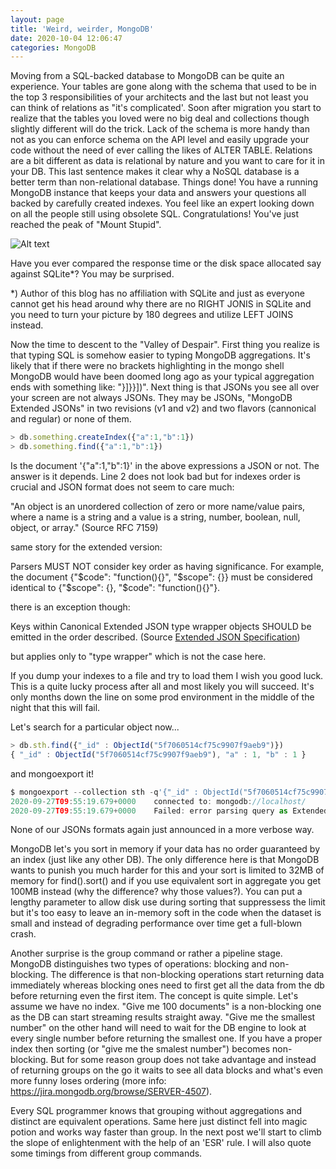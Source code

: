 ```yaml
---
layout: page
title: 'Weird, weirder, MongoDB'
date: 2020-10-04 12:06:47
categories: MongoDB
---
```

Moving from a SQL-backed database to MongoDB can be quite an experience. Your tables are gone along with the schema that used to be in the top 3 responsibilities of your architects and the last but not least you can think of relations as "it's complicated'. Soon after migration you start to realize that the tables you loved were no big deal and collections though slightly different will do the trick. Lack of the schema is more handy than not as you can enforce schema on the API level and easily upgrade your code without the need of ever calling the likes of ALTER TABLE. Relations are a bit different as data is relational by nature and you want to care for it in your DB. This last sentence makes it clear why a NoSQL database is a better term than non-relational database. 
Things done! You have a running MongoDB instance that keeps your data and answers your questions all backed by carefully created indexes. You feel like an expert looking down on all the people still using obsolete SQL. Congratulations! You've just reached the peak of "Mount Stupid".

![Alt text](https://upload.wikimedia.org/wikipedia/commons/thumb/4/46/Dunning%E2%80%93Kruger_Effect_01.svg/577px-Dunning%E2%80%93Kruger_Effect_01.svg.png)

Have you ever compared the response time or the disk space allocated say against SQLite*? You may be surprised.

*) Author of this blog has no affiliation with SQLite and just as everyone cannot get his head around why there are no RIGHT JONIS in SQLite and you need to turn your picture by 180 degrees and utilize LEFT JOINS instead. 

Now the time to descent to the "Valley of Despair". First thing you realize is that typing SQL is somehow easier to typing MongoDB aggregations. It's likely that if there were no brackets highlighting in the mongo shell MongoDB would have been doomed long ago as your typical aggregation ends with something like: "}]}}])". Next thing is that JSONs you see all over your screen are not always JSONs. They may be JSONs, "MongoDB Extended JSONs" in two revisions (v1 and v2) and two flavors (cannonical and regular) or none of them. 


``` JavaScript
> db.something.createIndex({"a":1,"b":1})
> db.something.find({"a":1,"b":1})
```

Is the document '{"a":1,"b":1}' in the above expressions a JSON or not. The answer is it depends. Line 2 does not look bad but for indexes order is crucial and JSON format does not seem to care much:

"An object is an unordered collection of zero or more name/value pairs, where a name is a string and a value is a string, number, boolean, null, object, or array." (Source RFC 7159)

same story for the extended version:

Parsers MUST NOT consider key order as having significance. For example, the document {"$code": "function(){}", "$scope": {}} must be considered identical to {"$scope": {}, "$code": "function(){}"}.

there is an exception though: 

Keys within Canonical Extended JSON type wrapper objects SHOULD be emitted in the order described. (Source [Extended JSON Specification](https://github.com/mongodb/specifications/blob/master/source/extended-json.rst))

but applies only to "type wrapper" which is not the case here.

If you dump your indexes to a file and try to load them I wish you good luck. This is a quite lucky process after all and most likely you will succeed. It's only months down the line on some prod environment in the middle of the night that this will fail.

Let's search for a particular object now...

``` JavaScript
> db.sth.find({"_id" : ObjectId("5f7060514cf75c9907f9aeb9")})
{ "_id" : ObjectId("5f7060514cf75c9907f9aeb9"), "a" : 1, "b" : 1 }
```
and mongoexport it!

``` JavaScript
$ mongoexport --collection sth -q'{"_id" : ObjectId("5f7060514cf75c9907f9aeb9")}'
2020-09-27T09:55:19.679+0000    connected to: mongodb://localhost/
2020-09-27T09:55:19.679+0000    Failed: error parsing query as Extended JSON: invalid JSON input. Position: 9. Character: O
```
None of our JSONs formats again just announced in a more verbose way.

MongoDB let's you sort in memory if your data has no order guaranteed by an index (just like any other DB). The only difference here is that MongoDB wants to punish you much harder for this and your sort is limited to 32MB of memory for find().sort() and if you use equivalent sort in aggregate you get 100MB instead (why the difference? why those values?). You can put a lengthy parameter to allow disk use during sorting that suppressess the limit but it's too easy to leave an in-memory soft in the code when the dataset is small and instead of degrading performance over time get a full-blown crash. 

Another surprise is the group command or rather a pipeline stage. MongoDB distinguishes two types of operations: blocking and non-blocking. The difference is that non-blocking operations start returning data immediately whereas blocking ones need to first get all the data from the db before returning even the first item. The concept is quite simple. Let's assume we have no index. "Give me 100 documents" is a non-blocking one as the DB can start streaming results straight away. "Give me the smallest number" on the other hand will need to wait for the DB engine to look at every single number before returning the smallest one. If you have a proper index then sorting (or "give me the smalest number") becomes non-blocking. But for some reason group does not take advantage and instead of returning groups on the go it waits to see all data blocks and what's even more funny loses ordering (more info: https://jira.mongodb.org/browse/SERVER-4507).

Every SQL programmer knows that grouping without aggregations and distinct are equivalent operations. Same here just distinct fell into magic potion and works way faster than group. In the next post we'll start to climb the slope of enlightenment with the help of an 'ESR' rule. I will also quote some timings from different group commands.
